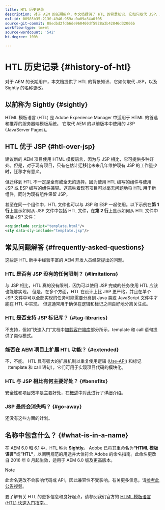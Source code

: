```yaml
---
title: HTL 历史记录
description: 对于 AEM 的长期用户，本文档提供了 HTL 的背景知识、它如何取代 JSP，以及 Sightly 的名称更改。
exl-id: 00985b35-2130-4946-959a-0a09a34a0f05
source-git-commit: 88edbd2fd66de960460df5928a3b42846d32066b
workflow-type: tm+mt
source-wordcount: '542'
ht-degree: 100%

---
```



# HTL 历史记录 {#history-of-htl}

对于 AEM 的长期用户，本文档提供了 HTL 的背景知识、它如何取代 JSP，以及 Sightly 的名称更改。

## 以前称为 Sightly {#sightly}

HTML 模板语言 (HTL) 是 Adobe Experience Manager 中适用于 HTML 的首选和推荐的服务器端模板系统。 它取代 AEM 的以前版本中使用的 JSP (JavaServer Pages)。

## HTL 优于 JSP {#htl-over-jsp}

建议新的 AEM 项目使用 HTML 模板语言，因为与 JSP 相比，它可提供多种好处。但是，对于现有项目，只有在估计迁移比未来几年维护现有 JSP 的工作量少时，迁移才有意义。

但迁移到 HTL 不一定是全有或全无的选择，因为使用 HTL 编写的组件与使用 JSP 或 ESP 编写的组件兼容。这意味着现有项目可以毫无问题地将 HTL 用于新组件，同时为现有组件保留 JSP。

甚至在同一个组件中，HTL 文件也可以与 JSP 和 ESP 一起使用。以下示例在&#x200B;**第 1 行**&#x200B;上显示如何从 JSP 文件中包括 HTL 文件，在&#x200B;**第 2 行**&#x200B;上显示如何从 HTL 文件中包括 JSP 文件：

```xml
<cq:include script="template.html"/>
<sly data-sly-include="template.jsp"/>
```

## 常见问题解答 {#frequently-asked-questions}

这些是 HTL 新手中经验丰富的 AEM 开发人员经常提出的问题。

### HTL 是否有 JSP 没有的任何限制？ {#limitations}

与 JSP 相比，HTL 真的没有限制，因为可以使用 JSP 完成的任务使用 HTL 应该也能够实现。 但是，在多个方面，HTL 在设计上比 JSP 更严格，并且在单个 JSP 文件中可以全部实现的任务可能需要分离到 Java 类或 JavaScript 文件中才能在 HTL 中实现。 但这通常用于确保在逻辑和标记之间良好地分离关注点。

### HTL 是否支持 JSP 标记库？ {#tag-libraries}

不支持，但如”快速入门“文档中[加载客户端库](getting-started.md#loading-client-libraries)部分所示，template 和 call 语句提供了类似模式。

### 能否在 AEM 项目上扩展 HTL 功能？ {#extended}

不，不能。 HTL 具有强大的扩展机制以重复使用逻辑 ([Use-API](#use-api-for-accessing-logic)) 和标记（template 和 call 语句），它们可用于实现项目代码的模块化。

### HTL 与 JSP 相比有何主要好处？ {#benefits}

安全性和项目效率是主要好处，在[概述](overview.md)中对此进行了详细介绍。

### JSP 最终会消失吗？ {#go-away}

还没有这些方面的计划。

## 名称中包含什么？ {#what-is-in-a-name}

在 AEM 6.0 和 6.1 中，HTL 称为 **Sightly**。 Adobe 已将其重命名为&#x200B;**“HTML 模板语言”**&#x200B;或&#x200B;**”HTL“**，以阐明规范的用途并大体符合 Adobe 的命名指南。此命名更改自 2016 年 8 月起生效，适用于 AEM 6.0 版及更高版本。

>[!NOTE]
>
>此命名更改不会影响代码或 API，因此兼容性不受影响。有关更多信息，请[参考此公告视频](https://helpx.adobe.com/cn/experience-manager/how-to/announce-htl.html)。

要了解有关 HTL 的更多信息和良好起点，请参阅我们官方的 [HTML 模板语言 (HTL) 快速入门指南。](overview.md)
